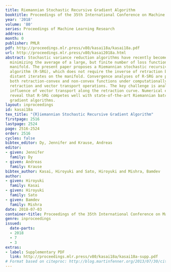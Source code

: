 ```yaml
---
title: Riemannian Stochastic Recursive Gradient Algorithm
booktitle: Proceedings of the 35th International Conference on Machine Learning
year: '2018'
volume: '80'
series: Proceedings of Machine Learning Research
address: 
month: 0
publisher: PMLR
pdf: http://proceedings.mlr.press/v80/kasai18a/kasai18a.pdf
url: http://proceedings.mlr.press/v80/kasai2018a.html
abstract: Stochastic variance reduction algorithms have recently become popular for
  minimizing the average of a large, but finite number of loss functions on a Riemannian
  manifold. The present paper proposes a Riemannian stochastic recursive gradient
  algorithm (R-SRG), which does not require the inverse of retraction between two
  distant iterates on the manifold. Convergence analyses of R-SRG are performed on
  both retraction-convex and non-convex functions under computationally efficient
  retraction and vector transport operations. The key challenge is analysis of the
  influence of vector transport along the retraction curve. Numerical evaluations
  reveal that R-SRG competes well with state-of-the-art Riemannian batch and stochastic
  gradient algorithms.
layout: inproceedings
id: kasai18a
tex_title: "{R}iemannian Stochastic Recursive Gradient Algorithm"
firstpage: 2516
lastpage: 2524
page: 2516-2524
order: 2516
cycles: false
bibtex_editor: Dy, Jennifer and Krause, Andreas
editor:
- given: Jennifer
  family: Dy
- given: Andreas
  family: Krause
bibtex_author: Kasai, Hiroyuki and Sato, Hiroyuki and Mishra, Bamdev
author:
- given: Hiroyuki
  family: Kasai
- given: Hiroyuki
  family: Sato
- given: Bamdev
  family: Mishra
date: 2018-07-03
container-title: Proceedings of the 35th International Conference on Machine Learning
genre: inproceedings
issued:
  date-parts:
  - 2018
  - 7
  - 3
extras:
- label: Supplementary PDF
  link: http://proceedings.mlr.press/v80/kasai18a/kasai18a-supp.pdf
# Format based on citeproc: http://blog.martinfenner.org/2013/07/30/citeproc-yaml-for-bibliographies/
---
```

